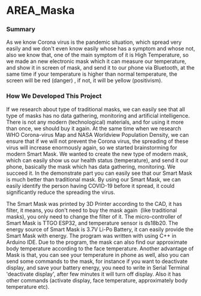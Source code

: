 # AREA_Maska

### Summary
As we know Corona virus is the pandemic situation, which spread very easily and we don't even know easily whose has a symptom and whose not, also we know that, one of the main symptom of it is High Temperature, so we made an new electronic mask which it can measure our temperature, and show it in screen of mask, and send it to our phone via Bluetooth, at the same time if your temperature is higher than normal temperature, the screen will be red (danger) , if not, it will be yellow (positivism).

### How We Developed This Project
If we research about type of traditional masks, we can easily see that all type of masks has no data gathering, monitoring and artificial intelligence. There is not any modern (technological) materials, and for using it more than once, we should buy it again. At the same time when we research WHO Corona-virus Map and NASA Worldview Population Density, we can ensure that if we will not prevent the Corona virus, the spreading of these virus will increase enormously again, so we started brainstorming for modern Smart Mask. We wanted to create the new type of modern mask, which can easily show us our health status (temperature), and send it our phone, basically the mask which has data gathering, monitoring. We succeed it. In the demonstrate part you can easily see that our Smart Mask is much better than traditional mask. By using our Smart Mask, we can easily identify the person having COVID-19 before it spread, it could significantly reduce the spreading the virus.

The Smart Mask was printed by 3D Printer according to the CAD, it has filter, it means, you don't need to buy the mask again  (like traditional masks), you only need to change the filter of it. The micro-controller of Smart Mask is TTGO ESP32, and temperature sensor is ds18b20. The energy source of Smart Mask is 3.7V Li-Po Battery, it can easily provide the Smart Mask with energy. The program was written with using C++ in Arduino IDE. Due to the program, the mask can also find our approximate body temperature according to the face temperature. Another advantage of Mask is that, you can see your temperature in phone as well, also you can send some commands to the mask, for instance if you want to deactivate display, and save your battery energy, you need to write in Serial Terminal 'deactivate display', after few minutes it will turn off display. Also it has other commands (activate display, face temperature, approximately body temperature etc). 

<img src = "https://user-images.githubusercontent.com/56725845/89120894-e3e2df00-d4ca-11ea-8376-55e547f30844.png" width = "100" height = "10">

